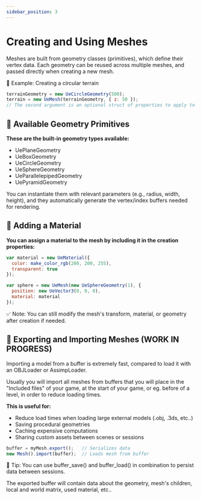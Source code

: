 ```yaml
---
sidebar_position: 3
---
```


# Creating and Using Meshes

Meshes are built from geometry classes (primitives), which define their vertex data. Each geometry can be reused across multiple meshes, and passed directly when creating a new mesh.

🔹 Example: Creating a circular terrain
```js
terrainGeometry = new UeCircleGeometry(500);
terrain = new UeMesh(terrainGeometry, { z: 50 });
// The second argument is an optional struct of properties to apply to the mesh (such as position, rotation, material, etc.).
```

## 🧱 Available Geometry Primitives

**These are the built-in geometry types available:**

- UePlaneGeometry
- UeBoxGeometry
- UeCircleGeometry
- UeSphereGeometry
- UeParallelepipedGeometry
- UePyramidGeometry

You can instantiate them with relevant parameters (e.g., radius, width, height), and they automatically generate the vertex/index buffers needed for rendering.

## 🎨 Adding a Material

**You can assign a material to the mesh by including it in the creation properties:**

```js
var material = new UeMaterial({
  color: make_color_rgb(200, 200, 255),
  transparent: true
});

var sphere = new UeMesh(new UeSphereGeometry(1), {
  position: new UeVector3(0, 0, 0),
  material: material
});
```

✅ Note: You can still modify the mesh's transform, material, or geometry after creation if needed.

## 💾 Exporting and Importing Meshes (WORK IN PROGRESS)

Importing a model from a buffer is extremely fast, compared to load it with an OBJLoader or AssimpLoader.

Usually you will import all meshes from buffers that you will place in the "Included files" of your game, at the start of your game, or eg. before of a level, in order to reduce loading times.

**This is useful for:**

- Reduce load times when loading large external models (.obj, .3ds, etc..)
- Saving procedural geometries
- Caching expensive computations
- Sharing custom assets between scenes or sessions 

```js
buffer = myMesh.export();   // Serializes data
new Mesh().import(buffer);  // Loads mesh from buffer
```
📌 Tip: You can use buffer_save() and buffer_load() in combination to persist data between sessions.

The exported buffer will contain data about the geometry, mesh's children, local and world matrix, used material, etc..

